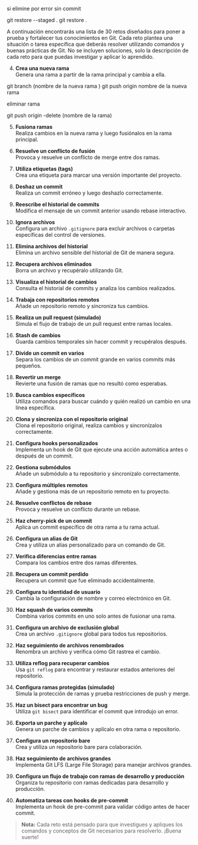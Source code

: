 

si elimine por error sin commit 

git restore --staged .
git restore . 

A continuación encontrarás una lista de 30 retos diseñados para poner a prueba y fortalecer tus conocimientos en Git. Cada reto plantea una situación o tarea específica que deberás resolver utilizando comandos y buenas prácticas de Git. No se incluyen soluciones, solo la descripción de cada reto para que puedas investigar y aplicar lo aprendido.

4. **Crea una nueva rama**  
    Genera una rama a partir de la rama principal y cambia a ella.

git branch (nombre de la nueva rama )
git push origin nombre de la nueva rama 


eliminar rama 

git push origin -delete (nombre de la rama)


5. **Fusiona ramas**  
    Realiza cambios en la nueva rama y luego fusiónalos en la rama principal.

6. **Resuelve un conflicto de fusión**  
    Provoca y resuelve un conflicto de merge entre dos ramas.

7. **Utiliza etiquetas (tags)**  
    Crea una etiqueta para marcar una versión importante del proyecto.

8. **Deshaz un commit**  
    Realiza un commit erróneo y luego deshazlo correctamente.

9. **Reescribe el historial de commits**  
    Modifica el mensaje de un commit anterior usando rebase interactivo.

10. **Ignora archivos**  
     Configura un archivo `.gitignore` para excluir archivos o carpetas específicas del control de versiones.

11. **Elimina archivos del historial**  
     Elimina un archivo sensible del historial de Git de manera segura.

12. **Recupera archivos eliminados**  
     Borra un archivo y recupéralo utilizando Git.

13. **Visualiza el historial de cambios**  
     Consulta el historial de commits y analiza los cambios realizados.

14. **Trabaja con repositorios remotos**  
     Añade un repositorio remoto y sincroniza tus cambios.

15. **Realiza un pull request (simulado)**  
     Simula el flujo de trabajo de un pull request entre ramas locales.

16. **Stash de cambios**  
     Guarda cambios temporales sin hacer commit y recupéralos después.

17. **Divide un commit en varios**  
     Separa los cambios de un commit grande en varios commits más pequeños.

18. **Revertir un merge**  
     Revierte una fusión de ramas que no resultó como esperabas.

19. **Busca cambios específicos**  
     Utiliza comandos para buscar cuándo y quién realizó un cambio en una línea específica.

20. **Clona y sincroniza con el repositorio original**  
     Clona el repositorio original, realiza cambios y sincronízalos correctamente.

21. **Configura hooks personalizados**  
     Implementa un hook de Git que ejecute una acción automática antes o después de un commit.

22. **Gestiona submódulos**  
     Añade un submódulo a tu repositorio y sincronízalo correctamente.

23. **Configura múltiples remotos**  
     Añade y gestiona más de un repositorio remoto en tu proyecto.

24. **Resuelve conflictos de rebase**  
     Provoca y resuelve un conflicto durante un rebase.

25. **Haz cherry-pick de un commit**  
     Aplica un commit específico de otra rama a tu rama actual.

26. **Configura un alias de Git**  
     Crea y utiliza un alias personalizado para un comando de Git.

27. **Verifica diferencias entre ramas**  
     Compara los cambios entre dos ramas diferentes.

28. **Recupera un commit perdido**  
     Recupera un commit que fue eliminado accidentalmente.

29. **Configura tu identidad de usuario**  
     Cambia la configuración de nombre y correo electrónico en Git.

30. **Haz squash de varios commits**  
     Combina varios commits en uno solo antes de fusionar una rama.

31. **Configura un archivo de exclusión global**  
     Crea un archivo `.gitignore` global para todos tus repositorios.

32. **Haz seguimiento de archivos renombrados**  
     Renombra un archivo y verifica cómo Git rastrea el cambio.

33. **Utiliza reflog para recuperar cambios**  
     Usa `git reflog` para encontrar y restaurar estados anteriores del repositorio.

34. **Configura ramas protegidas (simulado)**  
     Simula la protección de ramas y prueba restricciones de push y merge.

35. **Haz un bisect para encontrar un bug**  
     Utiliza `git bisect` para identificar el commit que introdujo un error.

36. **Exporta un parche y aplícalo**  
     Genera un parche de cambios y aplícalo en otra rama o repositorio.

37. **Configura un repositorio bare**  
     Crea y utiliza un repositorio bare para colaboración.

38. **Haz seguimiento de archivos grandes**  
     Implementa Git LFS (Large File Storage) para manejar archivos grandes.

39. **Configura un flujo de trabajo con ramas de desarrollo y producción**  
     Organiza tu repositorio con ramas dedicadas para desarrollo y producción.

40. **Automatiza tareas con hooks de pre-commit**  
     Implementa un hook de pre-commit para validar código antes de hacer commit.

> **Nota:** Cada reto está pensado para que investigues y apliques los comandos y conceptos de Git necesarios para resolverlo. ¡Buena suerte!
